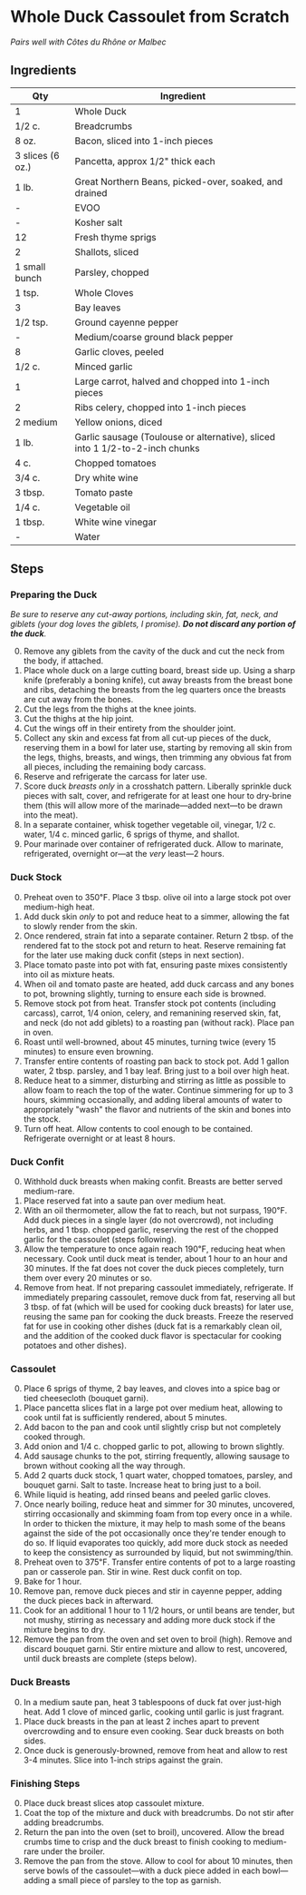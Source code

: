 # Whole Duck Cassoulet from Scratch
_Pairs well with Côtes du Rhône or Malbec_

## Ingredients


| Qty | Ingredient |
| -------- | -------- |
| 1 | Whole Duck |
| 1/2 c. | Breadcrumbs |
| 8 oz. | Bacon, sliced into 1-inch pieces |
| 3 slices (6 oz.) | Pancetta, approx 1/2" thick each |
| 1 lb. | Great Northern Beans, picked-over, soaked, and drained |
| - | EVOO |
| - | Kosher salt |
| 12 | Fresh thyme sprigs |
| 2 | Shallots, sliced |
| 1 small bunch | Parsley, chopped |
| 1 tsp. | Whole Cloves |
| 3 | Bay leaves |
| 1/2 tsp. | Ground cayenne pepper |
| - | Medium/coarse ground black pepper |
| 8 | Garlic cloves, peeled |
| 1/2 c. | Minced garlic |
| 1 | Large carrot, halved and chopped into 1-inch pieces |
| 2 | Ribs celery, chopped into 1-inch pieces |
| 2 medium | Yellow onions, diced |
| 1 lb. | Garlic sausage (Toulouse or alternative), sliced into 1 1/2-to-2-inch chunks |
| 4 c. | Chopped tomatoes |
| 3/4 c. | Dry white wine |
| 3 tbsp. | Tomato paste |
| 1/4 c. | Vegetable oil |
| 1 tbsp. | White wine vinegar |
| - | Water |

## Steps

### Preparing the Duck

_Be sure to reserve any cut-away portions, including skin, fat, neck, and giblets (your dog loves the giblets, I promise). **Do not discard any portion of the duck**._

0. Remove any giblets from the cavity of the duck and cut the neck from the body, if attached.
0. Place whole duck on a large cutting board, breast side up. Using a sharp knife (preferably a boning knife), cut away breasts from the breast bone and ribs, detaching the breasts from the leg quarters once the breasts are cut away from the bones.
0. Cut the legs from the thighs at the knee joints.
0. Cut the thighs at the hip joint.
0. Cut the wings off in their entirety from the shoulder joint.
0. Collect any skin and excess fat from all cut-up pieces of the duck, reserving them in a bowl for later use, starting by removing all skin from the legs, thighs, breasts, and wings, then trimming any obvious fat from all pieces, including the remaining body carcass.
0. Reserve and refrigerate the carcass for later use.
0. Score duck *breasts only* in a crosshatch pattern. Liberally sprinkle duck pieces with salt, cover, and refrigerate for at least one hour to dry-brine them (this will allow more of the marinade—added next—to be drawn into the meat).
0. In a separate container, whisk together vegetable oil, vinegar, 1/2 c. water, 1/4 c. minced garlic, 6 sprigs of thyme, and shallot.
0. Pour marinade over container of refrigerated duck. Allow to marinate, refrigerated, overnight or—at the _very_ least—2 hours.

### Duck Stock

0. Preheat oven to 350℉. Place 3 tbsp. olive oil into a large stock pot over medium-high heat.
0. Add duck skin _only_ to pot and reduce heat to a simmer, allowing the fat to slowly render from the skin. 
0. Once rendered, strain fat into a separate container. Return 2 tbsp. of the rendered fat to the stock pot and return to heat. Reserve remaining fat for the later use making duck confit (steps in next section). 
0. Place tomato paste into pot with fat, ensuring paste mixes consistently into oil as mixture heats.
0. When oil and tomato paste are heated, add duck carcass and any bones to pot, browning slightly, turning to ensure each side is browned.
0. Remove stock pot from heat. Transfer stock pot contents (including carcass), carrot, 1/4 onion, celery, and remanining reserved skin, fat, and neck (do not add giblets) to a roasting pan (without rack). Place pan in oven.
0. Roast until well-browned, about 45 minutes, turning twice (every 15 minutes) to ensure even browning.
0. Transfer entire contents of roasting pan back to stock pot. Add 1 gallon water, 2 tbsp. parsley, and 1 bay leaf. Bring just to a boil over high heat.
0. Reduce heat to a simmer, disturbing and stirring as little as possible to allow foam to reach the top of the water. Continue simmering for up to 3 hours, skimming occasionally, and adding liberal amounts of water to appropriately "wash" the flavor and nutrients of the skin and bones into the stock.
0. Turn off heat. Allow contents to cool enough to be contained. Refrigerate overnight or at least 8 hours.

### Duck Confit

0. Withhold duck breasts when making confit. Breasts are better served medium-rare.
0. Place reserved fat into a saute pan over medium heat.
0. With an oil thermometer, allow the fat to reach, but not surpass, 190℉. Add duck pieces in a single layer (do not overcrowd), not including herbs, and 1 tbsp. chopped garlic, reserving the rest of the chopped garlic for the cassoulet (steps following).
0. Allow the temperature to once again reach 190℉, reducing heat when necessary. Cook until duck meat is tender, about 1 hour to an hour and 30 minutes. If the fat does not cover the duck pieces completely, turn them over every 20 minutes or so.
0. Remove from heat. If not preparing cassoulet immediately, refrigerate. If immediately preparing cassoulet, remove duck from fat, reserving all but 3 tbsp. of fat (which will be used for cooking duck breasts) for later use, reusing the same pan for cooking the duck breasts. Freeze the reserved fat for use in cooking other dishes (duck fat is a remarkably clean oil, and the addition of the cooked duck flavor is spectacular for cooking potatoes and other dishes).

### Cassoulet

0. Place 6 sprigs of thyme, 2 bay leaves, and cloves into a spice bag or tied cheesecloth (bouquet garni).
0. Place pancetta slices flat in a large pot over medium heat, allowing to cook until fat is sufficiently rendered, about 5 minutes. 
0. Add bacon to the pan and cook until slightly crisp but not completely cooked through.
0. Add onion and 1/4 c. chopped garlic to pot, allowing to brown slightly.
0. Add sausage chunks to the pot, stirring frequently, allowing sausage to brown without cooking all the way through.
0. Add 2 quarts duck stock, 1 quart water, chopped tomatoes, parsley, and bouquet garni. Salt to taste. Increase heat to bring just to a boil.
0. While liquid is heating, add rinsed beans and peeled garlic cloves.
0. Once nearly boiling, reduce heat and simmer for 30 minutes, uncovered, stirring occasionally and skimming foam from top every once in a while. In order to thicken the mixture, it may help to mash some of the beans against the side of the pot occasionally once they're tender enough to do so. If liquid evaporates too quickly, add more duck stock as needed to keep the consistency as surrounded by liquid, but not swimming/thin.
0. Preheat oven to 375℉. Transfer entire contents of pot to a large roasting pan or casserole pan. Stir in wine. Rest duck confit on top.
0. Bake for 1 hour.
0. Remove pan, remove duck pieces and stir in cayenne pepper, adding the duck pieces back in afterward. 
0. Cook for an additional 1 hour to 1 1/2 hours, or until beans are tender, but not mushy, stirring as necessary and adding more duck stock if the mixture begins to dry.
0. Remove the pan from the oven and set oven to broil (high). Remove and discard bouquet garni. Stir entire mixture and allow to rest, uncovered, until duck breasts are complete (steps below).

### Duck Breasts

0. In a medium saute pan, heat 3 tablespoons of duck fat over just-high heat. Add 1 clove of minced garlic, cooking until garlic is just fragrant.
0. Place duck breasts in the pan at least 2 inches apart to prevent overcrowding and to ensure even cooking. Sear duck breasts on both sides.
0. Once duck is generously-browned, remove from heat and allow to rest 3-4 minutes. Slice into 1-inch strips against the grain.

### Finishing Steps

0. Place duck breast slices atop cassoulet mixture.
0. Coat the top of the mixture and duck with breadcrumbs. Do not stir after adding breadcrumbs.
0. Return the pan into the oven (set to broil), uncovered. Allow the bread crumbs time to crisp and the duck breast to finish cooking to medium-rare under the broiler.
0. Remove the pan from the stove. Allow to cool for about 10 minutes, then serve bowls of the cassoulet—with a duck piece added in each bowl—adding a small piece of parsley to the top as garnish.